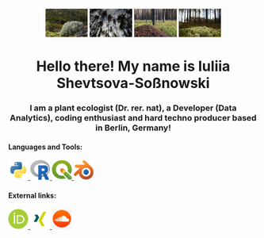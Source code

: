 <p align="center">
  <img src="https://github.com/IuliiaShevtsova/images/blob/main/19lOINXfouM.jpeg?raw=true" width=17% alt= "img">
  <img src="https://github.com/IuliiaShevtsova/images/blob/main/B0qIv7d6JSg.jpeg?raw=true" width=17% alt= "img2">
  <img src="https://github.com/IuliiaShevtsova/images/blob/main/PjWjHSWBP84.jpeg?raw=true" width=17% alt= "img3">
  <img src="https://github.com/IuliiaShevtsova/images/blob/main/n7--fF0_Nyg.jpeg?raw=true" width=17% alt= "img3">
</p>

<h1 align="center">Hello there! My name is Iuliia Shevtsova-Soßnowski</h1>
<h3 align="center">I am a plant ecologist (Dr. rer. nat), a Developer (Data Analytics), coding enthusiast and hard techno producer based in Berlin, Germany!</h3>

<h4 align="left">Languages and Tools:</h4>
<p align="left"> 
  <a href="https://www.python.org" target="_blank" rel="noreferrer"> 
    <img src="https://raw.githubusercontent.com/IuliiaShevtsova/images/e1df5ecea9e6ee6792c1bf3284c5750a583f3f2a/python-logo.svg" alt="python" width="40" height="40"/> 
  </a>
  <a href="https://www.r-project.org/" target="_blank" rel="noreferrer"> 
    <img src="https://raw.githubusercontent.com/IuliiaShevtsova/images/d66ef46e219a10ad0df96c0b9fd767a474a11dde/Rlogo.svg" alt="r" width="40" height="40"/> 
  </a> 
   <a href="https://www.qgis.org/" target="_blank" rel="noreferrer"> 
    <img src="https://github.com/IuliiaShevtsova/images/blob/main/logo-qgis.png?raw=true" alt="qgis" width="40" height="40"/> 
  </a>
  <a href="https://www.blender.org/" target="_blank" rel="noreferrer"> 
    <img src="https://github.com/IuliiaShevtsova/images/blob/main/rYdo1xG.png?raw=true" alt="blender" width="40" height="40"/> 
  </a> 
</p>

<h4 align="left">External links:</h4>
  <p align="left">
    <a href="https://orcid.org/my-orcid?orcid=0000-0002-6287-9431" target="_blank" rel="noreferrer">
      <img src="https://github.com/IuliiaShevtsova/images/blob/main/ORCID-icon.png?raw=true" alt="orcidid" width="40" height="40"/> 
    </a>
    <a href="https://www.xing.com/profile/Iuliia_Shevtsova/cv" target="_blank" rel="noreferrer">
      <img src="https://github.com/IuliiaShevtsova/images/blob/main/Xing-Icon.png?raw=true" alt="xing" width="40" height="40"/> 
    </a>
    <a href="https://soundcloud.com/julia-shevtsova-480940281" target="_blank" rel="noreferrer">
      <img src="https://github.com/IuliiaShevtsova/images/blob/main/soundcloud-icon.png?raw=true" alt="soundcloud" width="40" height="40"/> 
    </a>
  </p>
